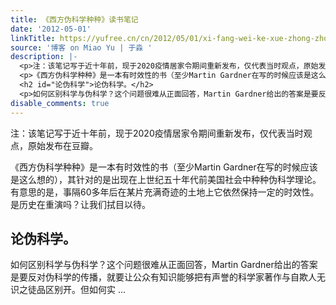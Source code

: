 ```yaml
---
title: 《西方伪科学种种》读书笔记
date: '2012-05-01'
linkTitle: https://yufree.cn/cn/2012/05/01/xi-fang-wei-ke-xue-zhong-zhong/
source: '博客 on Miao Yu | 于淼 '
description: |-
  <p>注：该笔记写于近十年前，现于2020疫情居家令期间重新发布，仅代表当时观点，原始发布在豆瓣。</p>
  <p>《西方伪科学种种》是一本有时效性的书（至少Martin Gardner在写的时候应该是这么想的），其针对的是出现在上世纪五十年代前美国社会中种种伪科学理论。有意思的是，事隔60多年后在某片充满奇迹的土地上它依然保持一定的时效性。是历史在重演吗？让我们拭目以待。</p>
  <h2 id="论伪科学">论伪科学。</h2>
  <p>如何区别科学与伪科学？这个问题很难从正面回答，Martin Gardner给出的答案是要反对伪科学的传播，就要让公众有知识能够把有声誉的科学家著作与自欺人无识之徒品区别开。但如何实 ...
disable_comments: true
---
```

<p>注：该笔记写于近十年前，现于2020疫情居家令期间重新发布，仅代表当时观点，原始发布在豆瓣。</p>
<p>《西方伪科学种种》是一本有时效性的书（至少Martin Gardner在写的时候应该是这么想的），其针对的是出现在上世纪五十年代前美国社会中种种伪科学理论。有意思的是，事隔60多年后在某片充满奇迹的土地上它依然保持一定的时效性。是历史在重演吗？让我们拭目以待。</p>
<h2 id="论伪科学">论伪科学。</h2>
<p>如何区别科学与伪科学？这个问题很难从正面回答，Martin Gardner给出的答案是要反对伪科学的传播，就要让公众有知识能够把有声誉的科学家著作与自欺人无识之徒品区别开。但如何实 ...